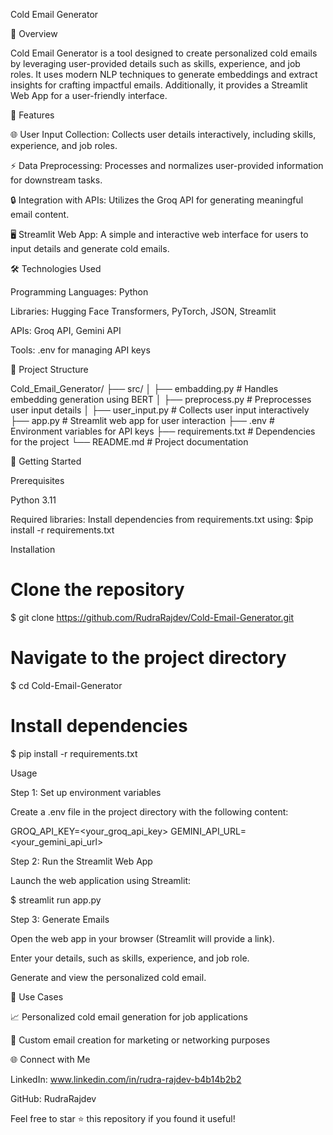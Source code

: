 Cold Email Generator

🌟 Overview

Cold Email Generator is a tool designed to create personalized cold emails by leveraging user-provided details such as skills, experience, and job roles. It uses modern NLP techniques to generate embeddings and extract insights for crafting impactful emails. Additionally, it provides a Streamlit Web App for a user-friendly interface.

🚀 Features

🌐 User Input Collection: Collects user details interactively, including skills, experience, and job roles.

⚡ Data Preprocessing: Processes and normalizes user-provided information for downstream tasks.

🔒 Integration with APIs: Utilizes the Groq API for generating meaningful email content.

🖥️ Streamlit Web App: A simple and interactive web interface for users to input details and generate cold emails.

🛠️ Technologies Used

Programming Languages: Python

Libraries: Hugging Face Transformers, PyTorch, JSON, Streamlit

APIs: Groq API, Gemini API

Tools: .env for managing API keys

📂 Project Structure

Cold_Email_Generator/
├── src/
│   ├── embadding.py         # Handles embedding generation using BERT
│   ├── preprocess.py        # Preprocesses user input details
│   ├── user_input.py        # Collects user input interactively
├── app.py                   # Streamlit web app for user interaction
├── .env                     # Environment variables for API keys
├── requirements.txt         # Dependencies for the project
└── README.md                # Project documentation

🚀 Getting Started

Prerequisites

Python 3.11

Required libraries: Install dependencies from requirements.txt using:
$pip install -r requirements.txt

Installation

# Clone the repository
$ git clone https://github.com/RudraRajdev/Cold-Email-Generator.git

# Navigate to the project directory
$ cd Cold-Email-Generator

# Install dependencies
$ pip install -r requirements.txt

Usage

Step 1: Set up environment variables

Create a .env file in the project directory with the following content:

GROQ_API_KEY=<your_groq_api_key>
GEMINI_API_URL=<your_gemini_api_url>

Step 2: Run the Streamlit Web App

Launch the web application using Streamlit:

$ streamlit run app.py

Step 3: Generate Emails

Open the web app in your browser (Streamlit will provide a link).

Enter your details, such as skills, experience, and job role.

Generate and view the personalized cold email.

🎯 Use Cases

📈 Personalized cold email generation for job applications

💼 Custom email creation for marketing or networking purposes



🌐 Connect with Me

LinkedIn: www.linkedin.com/in/rudra-rajdev-b4b14b2b2

GitHub: RudraRajdev

Feel free to star ⭐ this repository if you found it useful!

